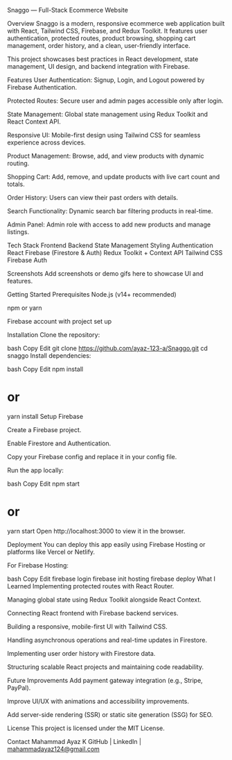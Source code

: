 Snaggo — Full-Stack Ecommerce Website

Overview
Snaggo is a modern, responsive ecommerce web application built with React, Tailwind CSS, Firebase, and Redux Toolkit. It features user authentication, protected routes, product browsing, shopping cart management, order history, and a clean, user-friendly interface.

This project showcases best practices in React development, state management, UI design, and backend integration with Firebase.

Features
User Authentication: Signup, Login, and Logout powered by Firebase Authentication.

Protected Routes: Secure user and admin pages accessible only after login.

State Management: Global state management using Redux Toolkit and React Context API.

Responsive UI: Mobile-first design using Tailwind CSS for seamless experience across devices.

Product Management: Browse, add, and view products with dynamic routing.

Shopping Cart: Add, remove, and update products with live cart count and totals.

Order History: Users can view their past orders with details.

Search Functionality: Dynamic search bar filtering products in real-time.

Admin Panel: Admin role with access to add new products and manage listings.

Tech Stack
Frontend	Backend	State Management	Styling	Authentication
React	Firebase (Firestore & Auth)	Redux Toolkit + Context API	Tailwind CSS	Firebase Auth

Screenshots
Add screenshots or demo gifs here to showcase UI and features.

Getting Started
Prerequisites
Node.js (v14+ recommended)

npm or yarn

Firebase account with project set up

Installation
Clone the repository:

bash
Copy
Edit
git clone https://github.com/ayaz-123-a/Snaggo.git
cd snaggo
Install dependencies:

bash
Copy
Edit
npm install
# or
yarn install
Setup Firebase

Create a Firebase project.

Enable Firestore and Authentication.

Copy your Firebase config and replace it in your config file.

Run the app locally:

bash
Copy
Edit
npm start
# or
yarn start
Open http://localhost:3000 to view it in the browser.

Deployment
You can deploy this app easily using Firebase Hosting or platforms like Vercel or Netlify.

For Firebase Hosting:

bash
Copy
Edit
firebase login
firebase init hosting
firebase deploy
What I Learned
Implementing protected routes with React Router.

Managing global state using Redux Toolkit alongside React Context.

Connecting React frontend with Firebase backend services.

Building a responsive, mobile-first UI with Tailwind CSS.

Handling asynchronous operations and real-time updates in Firestore.

Implementing user order history with Firestore data.

Structuring scalable React projects and maintaining code readability.

Future Improvements
Add payment gateway integration (e.g., Stripe, PayPal).

Improve UI/UX with animations and accessibility improvements.

Add server-side rendering (SSR) or static site generation (SSG) for SEO.

License
This project is licensed under the MIT License.

Contact
Mahammad Ayaz K
GitHub | LinkedIn | mahammadayaz124@gmail.com